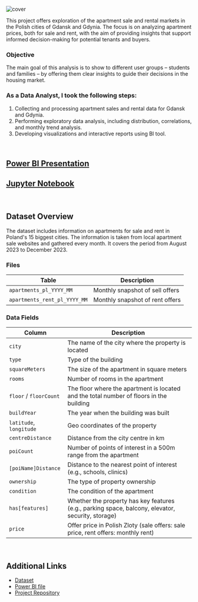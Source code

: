 ![cover](https://github.com/gnoevoy/Apartment_Prices_Analysis/assets/43414592/026cc005-ada7-47a5-a5f0-f069bb2b9255)

This project offers exploration of the apartment sale and rental markets in the Polish cities of Gdansk and Gdynia.
The focus is on analyzing apartment prices, both for sale and rent, with the aim of providing insights that support informed decision-making for potential tenants and buyers.

### Objective
The main goal of this analysis is to show to different user groups – students and families – by offering them clear insights to guide their decisions in the housing market.

### As a Data Analyst, I took the following steps:
1. Collecting and processing apartment sales and rental data for Gdansk and Gdynia.
2. Performing exploratory data analysis, including distribution, correlations, and monthly trend analysis.
3. Developing visualizations and interactive reports using BI tool.

<br>

## [Power BI Presentation](https://github.com/gnoevoy/Apartment_Prices_Analysis/blob/main/Presentation.md)
## [Jupyter Notebook](https://github.com/gnoevoy/Apartment_Prices_Analysis/blob/main/apartment_prices.ipynb)

<br>

## Dataset Overview

The dataset includes information on apartments for sale and rent in Poland's 15 biggest cities. The information is taken from local apartment sale websites and gathered every month. It covers the period from August 2023 to December 2023.

### Files

| Table | Description |
| --- | --- |
| `apartments_pl_YYYY_MM` | Monthly snapshot of sell offers |
| `apartments_rent_pl_YYYY_MM` | Monthly snapshot of rent offers |

### Data Fields

| Column | Description |
| --- | --- |
| `city` | The name of the city where the property is located |
| `type` | Type of the building |
| `squareMeters` | The size of the apartment in square meters |
| `rooms` | Number of rooms in the apartment |
| `floor` / `floorCount` | The floor where the apartment is located and the total number of floors in the building |
| `buildYear` | The year when the building was built |
| `latitude`, `longitude` | Geo coordinates of the property |
| `centreDistance` | Distance from the city centre in km |
| `poiCount` | Number of points of interest in a 500m range from the apartment |
| `[poiName]Distance` | Distance to the nearest point of interest (e.g., schools, clinics) |
| `ownership` | The type of property ownership |
| `condition` | The condition of the apartment |
| `has[features]` | Whether the property has key features (e.g., parking space, balcony, elevator, security, storage) |
| `price` | Offer price in Polish Zloty (sale offers: sale price, rent offers: monthly rent) |

<br>

## Additional Links
- [Dataset](https://github.com/gnoevoy/Apartment_Prices_Analysis/blob/main/Dataset.zip)
- [Power BI file](https://github.com/gnoevoy/Apartment_Prices_Analysis/blob/main/apartment_prices.pbix)
- [Project Repository](https://github.com/gnoevoy/Apartment_Prices_Analysis/tree/main)
